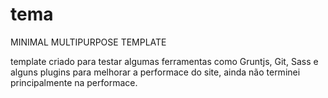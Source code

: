 # tema
MINIMAL MULTIPURPOSE TEMPLATE 

template criado para testar algumas ferramentas como Gruntjs, Git, Sass e alguns plugins para melhorar a performace do site,
ainda não terminei principalmente na performace. 
